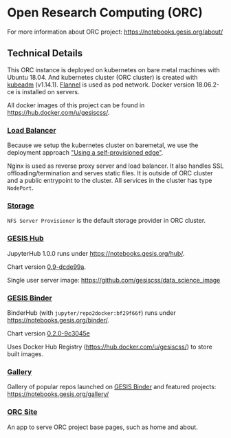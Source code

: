 # Open Research Computing (ORC)

For more information about ORC project: https://notebooks.gesis.org/about/

## Technical Details

This ORC instance is deployed on kubernetes on bare metal machines with Ubuntu 18.04.
And kubernetes cluster (ORC cluster) is created with [kubeadm](https://kubernetes.io/docs/setup/independent/create-cluster-kubeadm/) 
(v1.14.1).
[Flannel](https://github.com/coreos/flannel/tree/v0.11.0) is used as pod network.
Docker version 18.06.2-ce is installed on servers.

All docker images of this project can be found in https://hub.docker.com/u/gesiscss/.

### [Load Balancer](/load_balancer)

Because we setup the kubernetes cluster on baremetal, we use the deployment approach 
["Using a self-provisioned edge"](https://kubernetes.github.io/ingress-nginx/deploy/baremetal/#using-a-self-provisioned-edge).

Nginx is used as reverse proxy server and load balancer. 
It also handles SSL offloading/termination and serves static files. 
It is outside of ORC cluster and a public entrypoint to the cluster. 
All services in the cluster has type `NodePort`.

### [Storage](/storage)

`NFS Server Provisioner` is the default storage provider in ORC cluster.

### [GESIS Hub](/gesishub)

JupyterHub 1.0.0 runs under https://notebooks.gesis.org/hub/. 

Chart version [0.9-dcde99a](https://github.com/jupyterhub/zero-to-jupyterhub-k8s/tree/dcde99a).

Single user server image: https://github.com/gesiscss/data_science_image

### [GESIS Binder](/gesisbinder)

BinderHub (with `jupyter/repo2docker:bf29f66f`) runs under https://notebooks.gesis.org/binder/. 

Chart version [0.2.0-9c3045e](https://github.com/jupyterhub/binderhub/tree/9c3045e)

Uses Docker Hub Registry (https://hub.docker.com/u/gesiscss/) to store built images.

### [Gallery](/gallery)

Gallery of popular repos launched on [GESIS Binder](https://notebooks.gesis.org/binder/) 
and featured projects: https://notebooks.gesis.org/gallery/

### [ORC Site](/orc_site)

An app to serve ORC project base pages, such as home and about.


